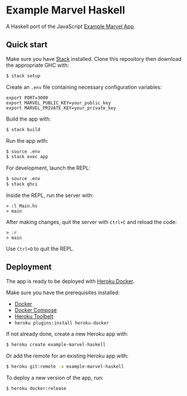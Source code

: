 # Example Marvel Haskell

A Haskell port of the JavaScript [Example Marvel App](https://github.com/nicolashery/example-marvel-app).

## Quick start

Make sure you have [Stack](www.haskellstack.org) installed. Clone this repository then download the appropriate GHC with:

```bash
$ stack setup
```

Create an `.env` file containing necessary configuration variables:

```
export PORT=3000
export MARVEL_PUBLIC_KEY=your_public_key
export MARVEL_PRIVATE_KEY=your_private_key
```

Build the app with:

```bash
$ stack build
```

Run the app with:

```bash
$ source .env
$ stack exec app
```

For development, launch the REPL:

```bash
$ source .env
$ stack ghci
```

Inside the REPL, run the server with:

```
> :l Main.hs
> main
```

After making changes, quit the server with `Ctrl+C` and reload the code:

```
> :r
> main
```

Use `Ctrl+D` to quit the REPL.

## Deployment

The app is ready to be deployed with [Heroku Docker](https://devcenter.heroku.com/articles/docker).

Make sure you have the prerequisites installed:

- [Docker](https://docs.docker.com/engine/installation/)
- [Docker Compose](https://docs.docker.com/compose/install/)
- [Heroku Toolbelt](https://toolbelt.heroku.com/)
- `heroku plugins:install heroku-docker`

If not already done, create a new Heroku app with:

```bash
$ heroku create example-marvel-haskell
```

Or add the remote for an existing Heroku app with:

```bash
$ heroku git:remote -a example-marvel-haskell
```

To deploy a new version of the app, run:

```bash
$ heroku docker:release
```
